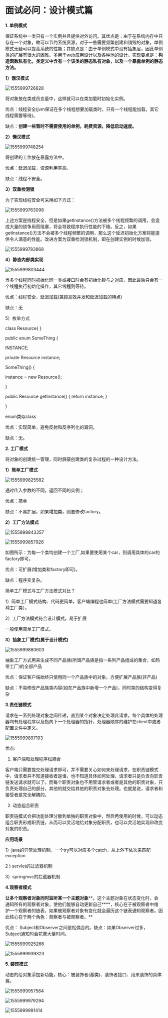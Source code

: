 ​                 

#                      面试必问：设计模式篇

**1.  单例模式**

保证系统中一类只有一个实例并且提供对外访问。其优点是：由于在系统内存中只存在一个对象，故可以节约系统资源，对于一些需要频繁创建和销毁的对象，单例模式无疑可以提高系统的性能；其缺点是：由于单例模式中没有抽象层，因此单例类的扩展有很大的困难。多用于web应用设计以及各种池的设计。实现要点是：**构造函数私有化，类定义中含有一个该类的静态私有对象，以及一个暴露单例的静态方法。**

**1）饿汉模式**

![1555999726828](C:\Users\19643\AppData\Roaming\Typora\typora-user-images\1555999726828.png)



将对象放在类成员变量中，这样就可以在类加载时初始化实例。

优点：线程安全(jvm保证在多个线程想要加载类时，只有一个线程能加载，其它线程需要等待)。

缺点：**创建一些暂时不需要使用的单例，耗费资源，降低启动速度。**

**2）懒汉模式**

![1555999748254](C:\Users\19643\AppData\Roaming\Typora\typora-user-images\1555999748254.png)

将创建的工作放在暴露方法中。

优点：延迟加载，资源利用率高。

缺点：线程不安全。

**3）双重检测锁**

为了实现线程安全可采用如下方式：

![1555999763098](C:\Users\19643\AppData\Roaming\Typora\typora-user-images\1555999763098.png)

上述方案是线程安全，但是如果getInstance()方法被多个线程频繁的调用，会造成大量的锁争用而阻塞，将会导致程序执行性能的下降。反之，如果getInstance()方法不会被多个线程频繁的调用，那么这个延迟初始化方案将能提供令人满意的性能。改进方案为双重检测锁机制，即在创建实例的时候加锁。

![1555999783868](C:\Users\19643\AppData\Roaming\Typora\typora-user-images\1555999783868.png)

**4）静态内部类实现**

![1555999803444](C:\Users\19643\AppData\Roaming\Typora\typora-user-images\1555999803444.png)

当多个线程同时初始化同一类或接口时会有初始化锁与之对应，因此最后只会有一个线程执行初始化操作，其它线程则等待。

优点：线程安全，延迟加载(兼顾高效并发和延迟加载的特点) 

缺点：无

5）枚举方式

class Resource{ } 

public enum SomeThing { 

INSTANCE; 

private Resource instance; 

SomeThing() { 

instance = new Resource(); 

} 

public Resource getInstance() { return instance; }

 }

enum类似class

优点：实现简单，避免反射和反序列化的漏洞。

缺点：无。

**2. 工厂模式**

将对象的创建统一管理，同时屏蔽创建类的复杂过程的一种设计方法。

**1）简单工厂模式**

![1555999825582](C:\Users\19643\AppData\Roaming\Typora\typora-user-images\1555999825582.png)

通过传入参数的不同，返回不同的实例；

优点：简单

缺点：不易扩展，如果增加类，则要修改factory。

**2）工厂方法模式**

![1555999843357](C:\Users\19643\AppData\Roaming\Typora\typora-user-images\1555999843357.png)



![1555999857926](C:\Users\19643\AppData\Roaming\Typora\typora-user-images\1555999857926.png)

如图所示：为每一个类均创建一个工厂,如果要使用某个car，则调用具体的car的factory即可。

优点：可扩展(增加类和factory即可)。

缺点：程序变复杂。

简单工厂模式与工厂方法模式对比？

1）简单工厂模式结构、代码更简单，客户端编程也简单(工厂方法模式需要知道各种工厂类）。

2）工厂方法模式符合设计模式，易于扩展

一般使用简单工厂模式。

**3）抽象工厂模式(属于设计模式)**

![1555999880603](C:\Users\19643\AppData\Roaming\Typora\typora-user-images\1555999880603.png)

抽象工厂方式用来生成不同产品族(所谓产品族是指一系列产品组成的集合，如热带工厂)的全部产品

优点：保证客户端始终只使用同一个产品族中的对象，方便扩展产品族(非产品)

缺点：不易修改产品族类内容(如在产品族中新增一个产品)，同时类的结构变得复杂

**3.责任链模式**

请求在一系列处理对象之间传递，直到某个对象决定处理此请求。每个具体的处理器均有处理程序以及指向下一个处理器的指针，处理器顺序的维护在client中或者配置文件中定义。

![1555999897193](C:\Users\19643\AppData\Roaming\Typora\typora-user-images\1555999897193.png)

优点:

1) 客户端和处理程序松耦合

客户端只需要提交处理请求即可，并不需要关心如何来处理请求，在职责链模式中，请求者并不知道接收者是谁，也不知道具体如何处理，请求者只是负责向职责链发送请求就可以了。而每个职责对象也不用管请求者或者是其他的职责对象，只负责处理自己的部分，其他的就交给其他的职责对象去处理。也就是说，请求者和接受者是完全解耦的。

2) 动态组合职责

职责链模式会把功能处理分散到单独的职责对象中，然后再使用的时候，可以动态组合职责形成职责链，从而可以灵活地给对象分配职责，也可以灵活地实现和改变对象的职责。

**应用场景**

1）java的异常处理机制。一个try可以对应多个catch，从上外下依次来匹配exception

2 )  servlet的过滤器机制

3）springmvc的拦截器机制 

**4.观察者模式**

**让多个观察者对象同时监听某一个主题对象****。这个主题对象在状态变化时，会通知所有的观察者对象，使他们能够自动更新自己****，核心在于被观察者中维护一个观察者的链表，如果被观察者对象有变化就会遍历这个链表通知观察者。因此核心在于两个角色：观察者与被观察者。**

优点： Subject和Observer之间是松偶合的。缺点：如果Observer过多，Subject通知时会花费大量时间。

![1555999925266](C:\Users\19643\AppData\Roaming\Typora\typora-user-images\1555999925266.png)



![1555999939323](C:\Users\19643\AppData\Roaming\Typora\typora-user-images\1555999939323.png)



**5. 装饰模式**

动态的给对象添加新功能，核心：被装饰者(基类)、装饰者接口、用来装饰的具体类。

![1555999957564](C:\Users\19643\AppData\Roaming\Typora\typora-user-images\1555999957564.png)

![1555999979294](C:\Users\19643\AppData\Roaming\Typora\typora-user-images\1555999979294.png)

![1555999991414](C:\Users\19643\AppData\Roaming\Typora\typora-user-images\1555999991414.png)